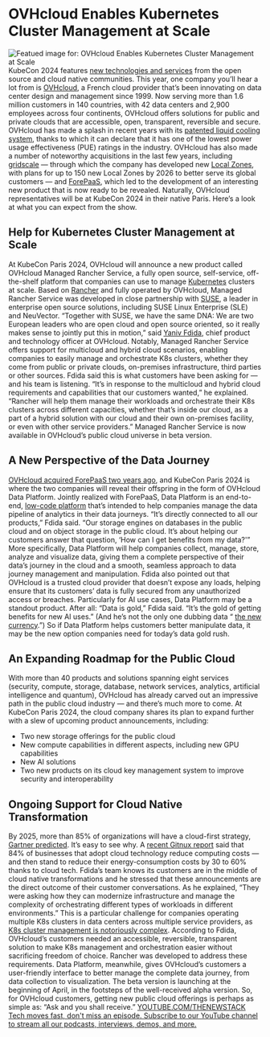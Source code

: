 # OVHcloud Enables Kubernetes Cluster Management at Scale
![Featued image for: OVHcloud Enables Kubernetes Cluster Management at Scale](https://cdn.thenewstack.io/media/2024/03/cd2bc2c9-ovhcloud-kubernetes-management-scale-1024x576.jpg)
KubeCon 2024 features
[new technologies and services](https://thenewstack.io/cloud-native-computing-and-ai-a-qa-with-cncfs-head-of-ecosystem/) from the open source and cloud native communities. This year, one company you’ll hear a lot from is [OVHcloud](https://www.ovhcloud.com), a French cloud provider that’s been innovating on data center design and management since 1999.
Now serving more than 1.6 million customers in 140 countries, with 42 data centers and 2,900 employees across four continents, OVHcloud offers solutions for public and private clouds that are accessible, open, transparent, reversible and secure.
OVHcloud has made a splash in recent years with its
[patented liquid cooling system](https://blog.ovhcloud.com/new-hybrid-immersion-liquid-cooling-developments-at-ovhcloud/), thanks to which it can declare that it has one of the lowest power usage effectiveness (PUE) ratings in the industry. OVHcloud has also made a number of noteworthy acquisitions in the last few years, including [gridscale](https://corporate.ovhcloud.com/en/newsroom/news/closing-gridscale-acquisition/) — through which the company has developed new [Local Zones](https://www.ovhcloud.com/en-ie/public-cloud/local-zone/), with plans for up to 150 new Local Zones by 2026 to better serve its global customers — and [ForePaaS](https://corporate.ovhcloud.com/en/newsroom/news/acquisition-forepaas/), which led to the development of an interesting new product that is now ready to be revealed.
Naturally, OVHcloud representatives will be at KubeCon 2024 in their native Paris. Here’s a look at what you can expect from the show.
## Help for Kubernetes Cluster Management at Scale
At KubeCon Paris 2024, OVHcloud will announce a new product called OVHcloud Managed Rancher Service, a fully open source, self-service, off-the-shelf platform that companies can use to manage
[Kubernetes](https://thenewstack.io/kubernetes/) clusters at scale.
Based on
[Rancher](https://documentation.suse.com/trd/kubernetes/single-html/kubernetes_ri_rancher-k3s-slemicro/index.html) and fully operated by OVHcloud, Managed Rancher Service was developed in close partnership with [SUSE](https://www.suse.com/company/about/), a leader in enterprise open source solutions, including SUSE Linux Enterprise (SLE) and NeuVector. “Together with SUSE, we have the same DNA: We are two European leaders who are open cloud and open source oriented, so it really makes sense to jointly put this in motion,” said [Yaniv Fdida](https://www.linkedin.com/in/yaniv-fdida-876b153b/), chief product and technology officer at OVHcloud.
Notably, Managed Rancher Service offers support for multicloud and hybrid cloud scenarios, enabling companies to easily manage and orchestrate K8s clusters, whether they come from public or private clouds, on-premises infrastructure, third parties or other sources.
Fdida said this is what customers have been asking for — and his team is listening. “It’s in response to the multicloud and hybrid cloud requirements and capabilities that our customers wanted,” he explained. “Rancher will help them manage their workloads and orchestrate their K8s clusters across different capacities, whether that’s inside our cloud, as a part of a hybrid solution with our cloud and their own on-premises facility, or even with other service providers.”
Managed Rancher Service is now available in OVHcloud’s public cloud universe in beta version.
## A New Perspective of the Data Journey
[OVHcloud acquired ForePaaS two years ago](https://corporate.ovhcloud.com/en/newsroom/news/acquisition-forepaas/), and KubeCon Paris 2024 is where the two companies will reveal their offspring in the form of OVHcloud Data Platform.
Jointly realized with ForePaaS, Data Platform is an end-to-end,
[low-code platform](https://thenewstack.io/yes-your-enterprise-needs-low-code-now/) that’s intended to help companies manage the data pipeline of analytics in their data journeys. “It’s directly connected to all our products,” Fdida said. “Our storage engines on databases in the public cloud and on object storage in the public cloud. It’s about helping our customers answer that question, ‘How can I get benefits from my data?'”
More specifically, Data Platform will help companies collect, manage, store, analyze and visualize data, giving them a complete perspective of their data’s journey in the cloud and a smooth, seamless approach to data journey management and manipulation. Fdida also pointed out that OVHcloud is a trusted cloud provider that doesn’t expose any loads, helping ensure that its customers’ data is fully secured from any unauthorized access or breaches.
Particularly for AI use cases, Data Platform may be a standout product. After all: “Data is gold,” Fdida said. “It’s the gold of getting benefits for new AI uses.” (And he’s not the only one dubbing data “
[the new currency](https://www.forbes.com/sites/forbestechcouncil/2023/03/27/how-to-make-use-of-the-new-gold-data/?sh=3e3d40602bbf).”) So if Data Platform helps customers better manipulate data, it may be the new option companies need for today’s data gold rush.
## An Expanding Roadmap for the Public Cloud
With more than 40 products and solutions spanning eight services (security, compute, storage, database, network services, analytics, artificial intelligence and quantum), OVHcloud has already carved out an impressive path in the public cloud industry — and there’s much more to come.
At KubeCon Paris 2024, the cloud company shares its plan to expand further with a slew of upcoming product announcements, including:
- Two new storage offerings for the public cloud
- New compute capabilities in different aspects, including new GPU capabilities
- New AI solutions
- Two new products on its cloud key management system to improve security and interoperability
## Ongoing Support for Cloud Native Transformation
By 2025, more than 85% of organizations will have a cloud-first strategy,
[Gartner predicted](https://www.gartner.com/en/newsroom/press-releases/2021-11-10-gartner-says-cloud-will-be-the-centerpiece-of-new-digital-experiences).
It’s easy to see why. A
[recent Gitnux report](https://gitnux.org/cloud-cost-savings-statistics/) said that 84% of businesses that adopt cloud technology reduce computing costs — and then stand to reduce their energy-consumption costs by 30 to 60% thanks to cloud tech.
Fdida’s team knows its customers are in the middle of cloud native transformations and he stressed that these announcements are the direct outcome of their customer conversations. As he explained, “They were asking how they can modernize infrastructure and manage the complexity of orchestrating different types of workloads in different environments.”
This is a particular challenge for companies operating multiple K8s clusters in data centers across multiple service providers, as
[K8s cluster management is notoriously complex](https://thenewstack.io/why-kubernetes-cluster-management-needs-to-be-easier-for-developers/). According to Fdida, OVHcloud’s customers needed an accessible, reversible, transparent solution to make K8s management and orchestration easier without sacrificing freedom of choice. Rancher was developed to address these requirements.
Data Platform, meanwhile, gives OVHcloud’s customers a user-friendly interface to better manage the complete data journey, from data collection to visualization. The beta version is launching at the beginning of April, in the footsteps of the well-received alpha version.
So, for OVHcloud customers, getting new public cloud offerings is perhaps as simple as: “Ask and you shall receive.”
[
YOUTUBE.COM/THENEWSTACK
Tech moves fast, don't miss an episode. Subscribe to our YouTube
channel to stream all our podcasts, interviews, demos, and more.
](https://youtube.com/thenewstack?sub_confirmation=1)